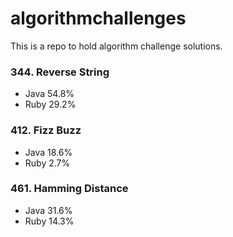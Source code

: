 # algorithmchallenges
This is a repo to hold algorithm challenge solutions.

### 344. Reverse String
* Java 54.8%
* Ruby 29.2%

### 412. Fizz Buzz
* Java 18.6%
* Ruby  2.7%

### 461. Hamming Distance
* Java 31.6%
* Ruby 14.3%